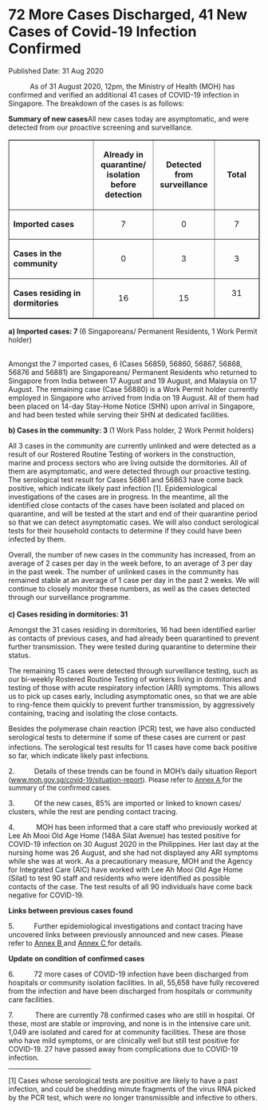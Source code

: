 <html>
    <meta http-equiv="Content-Type" content="text/html; charset=utf-8"/>
    <meta charset="utf-8"/>
    <title>72 More Cases Discharged, 41 New Cases of Covid-19 Infection Confirmed</title>
    <body><h1>72 More Cases Discharged, 41 New Cases of Covid-19 Infection Confirmed</h1>
    <p>Published Date: 31 Aug 2020</p> <p>&nbsp; &nbsp; &nbsp; &nbsp; &nbsp; &nbsp;As of 31 August 2020, 12pm, the Ministry of Health (MOH) has confirmed and verified an additional 41 cases of COVID-19 infection in Singapore. The breakdown of the cases is as follows:</p><strong>Summary of new cases</strong>All new cases today are asymptomatic, and were detected from our proactive screening and surveillance.&nbsp;<table border="1" cellspacing="0" cellpadding="0"><tbody><tr><td width="241" valign="top"><p>&nbsp;</p></td><td width="120"><p align="center"><strong>Already in quarantine/ isolation before detection</strong></p></td><td width="120"><p align="center"><strong>Detected from surveillance</strong></p></td><td width="120"><p align="center"><strong>Total</strong></p></td></tr><tr><td width="241" valign="top"><p><strong>Imported cases</strong></p></td><td width="120"><p align="center">7</p></td><td width="120"><p align="center">0</p></td><td width="120"><p align="center">7</p></td></tr><tr><td width="241" valign="top"><p><strong>Cases in the community</strong></p></td><td width="120"><p align="center">0</p></td><td width="120"><p align="center">3</p></td><td width="120"><p align="center">3</p></td></tr><tr><td width="241" valign="top"><p><strong>Cases residing in dormitories</strong></p></td><td width="120"><p align="center">16</p></td><td width="120"><p align="center">15</p></td><td width="120"><p align="center">31</p><div><br></div></td></tr></tbody></table><p><strong>a) Imported cases: 7 </strong>(6 Singaporeans/ Permanent Residents, 1 Work Permit holder)<p><br>Amongst the 7 imported cases, 6 (Cases 56859, 56860, 56867, 56868, 56876 and 56881) are Singaporeans/ Permanent Residents who returned to Singapore from India between 17 August and 19 August, and Malaysia on 17 August. The remaining case (Case 56880) is a Work Permit holder currently employed in Singapore who arrived from India on 19 August. All of them had been placed on 14-day Stay-Home Notice (SHN) upon arrival in Singapore, and had been tested while serving their SHN at dedicated facilities.</p><p><strong>b) Cases in the community: 3 </strong>(1 Work Pass holder, 2 Work Permit holders)</p></p><p><p>All 3 cases in the community are currently unlinked and were detected as a result of our Rostered Routine Testing of workers in the construction, marine and process sectors who are living outside the dormitories. All of them are asymptomatic, and were detected through our proactive testing. The serological test result for Cases 56861 and 56863 have come back positive, which indicate likely past infection [1]. Epidemiological investigations of the cases are in progress. In the meantime, all the identified close contacts of the cases have been isolated and placed on quarantine, and will be tested at the start and end of their quarantine period so that we can detect asymptomatic cases. We will also conduct serological tests for their household contacts to determine if they could have been infected by them.</p><p>Overall, the number of new cases in the community has increased, from an average of 2 cases per day in the week before, to an average of 3 per day in the past week. The number of unlinked cases in the community has remained stable at an average of 1 case per day in the past 2 weeks.&nbsp;We will continue to closely monitor these numbers, as well as the cases detected through our surveillance programme.<br><br><strong>c)&nbsp;Cases residing in dormitories: 31</strong></p></p> <p>Amongst the 31 cases residing in dormitories, 16 had been identified earlier as contacts of previous cases, and had already been quarantined to prevent further transmission. They were tested during quarantine to determine their status.&nbsp;&nbsp;</p> <p>The remaining 15 cases were detected through surveillance testing, such as our bi-weekly Rostered Routine Testing of workers living in dormitories and testing of those with acute respiratory infection (ARI) symptoms. This allows us to pick up cases early, including asymptomatic ones, so that we are able to ring-fence them quickly to prevent further transmission, by aggressively containing, tracing and isolating the close contacts.</p> <p>Besides the polymerase chain reaction (PCR) test, we have also conducted serological tests to determine if some of these cases are current or past infections.<sup> </sup>The serological test results for 11 cases have come back positive so far, which indicate likely past infections.</p> <p>2.&nbsp; &nbsp; &nbsp; &nbsp; &nbsp; Details of these trends can be found in MOH’s daily situation Report (<a href="http://www.moh.gov.sg/covid-19/situation-report" style="font-size: 13px;">www.moh.gov.sg/covid-19/situation-report</a><span style="font-size: 13px;">). Please refer to </span><u style="font-size: 13px;"><a href="/docs/librariesprovider5/pressroom/annex-a-31-aug.pdf?sfvrsn=95a67c19_0" title="Annex A ">Annex A </a></u><span style="font-size: 13px;"> for the summary of the confirmed cases.</span></p><p><p>3.&nbsp; &nbsp; &nbsp; &nbsp; &nbsp; Of the new cases, 85% are imported or linked to known cases/ clusters, while the rest are pending contact tracing.</p></p><p><p>4.&nbsp; &nbsp; &nbsp; &nbsp; &nbsp; &nbsp;MOH has been informed that a care staff who previously worked at Lee Ah Mooi Old Age Home (148A Silat Avenue) has tested positive for COVID-19 infection on 30 August 2020 in the Philippines. Her last day at the nursing home was 26 August, and she had not displayed any ARI symptoms while she was at work. As a precautionary measure, MOH and the Agency for Integrated Care (AIC) have worked with Lee Ah Mooi Old Age Home (Silat) to test 90 staff and residents who were identified as possible contacts of the case. The test results of all 90 individuals have come back negative for COVID-19.</p></p><p><p><strong>Links between previous cases found</strong></p><p>5.&nbsp; &nbsp; &nbsp; &nbsp; &nbsp; Further epidemiological investigations and contact tracing have uncovered links between previously announced and new cases. Please refer to <u><a href="/docs/librariesprovider5/pressroom/annex-b-31-aug.pdf?sfvrsn=d17806c3_0" title="Annex B ">Annex B </a></u> and <u><a href="/docs/librariesprovider5/pressroom/annex-c-31-aug.pdf?sfvrsn=9bf75a1d_0" title="Annex C ">Annex C </a></u> for details.</p></p><p><p><strong>Update on condition of confirmed cases</strong></p><p>6.&nbsp; &nbsp; &nbsp; &nbsp; &nbsp; 72 more cases of COVID-19 infection have been discharged from hospitals or community isolation facilities. In all, 55,658 have fully recovered from the infection and have been discharged from hospitals or community care facilities.</p></p><p><p>7.&nbsp; &nbsp; &nbsp; &nbsp; &nbsp; &nbsp;There are currently 78 confirmed cases who are still in hospital. Of these, most are stable or improving, and none is in the intensive care unit. 1,049 are isolated and cared for at community facilities. These are those who have mild symptoms, or are clinically well but still test positive for COVID-19. 27 have passed away from complications due to COVID-19 infection.</p></p><div> <hr align="left" size="1" width="33%"> <div id="ftn1"> <p>[1] Cases whose serological tests are positive are likely to have a past infection, and could be shedding minute fragments of the virus RNA picked by the PCR test, which were no longer transmissible and infective to others.</p> </div> </div></body>
</html>